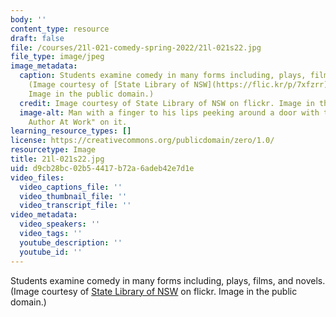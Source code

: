```yaml
---
body: ''
content_type: resource
draft: false
file: /courses/21l-021-comedy-spring-2022/21l-021s22.jpg
file_type: image/jpeg
image_metadata:
  caption: Students examine comedy in many forms including, plays, films, and novels.
    (Image courtesy of [State Library of NSW](https://flic.kr/p/7xfzrr) on flickr.
    Image in the public domain.)
  credit: Image courtesy of State Library of NSW on flickr. Image in the public domain.
  image-alt: Man with a finger to his lips peeking around a door with the sign "Quiet
    Author At Work" on it.
learning_resource_types: []
license: https://creativecommons.org/publicdomain/zero/1.0/
resourcetype: Image
title: 21l-021s22.jpg
uid: d9cb28bc-02b5-4417-b72a-6adeb42e7d1e
video_files:
  video_captions_file: ''
  video_thumbnail_file: ''
  video_transcript_file: ''
video_metadata:
  video_speakers: ''
  video_tags: ''
  youtube_description: ''
  youtube_id: ''
---
```

Students examine comedy in many forms including, plays, films, and novels. (Image courtesy of [State Library of NSW](https://flic.kr/p/7xfzrr) on flickr. Image in the public domain.)
